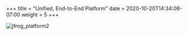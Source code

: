 +++
title = "Unified, End-to-End Platform"
date =  2020-10-20T14:34:06-07:00
weight = 5
+++

![jfrog_platform2](/images/jfrog_platform2.png)
